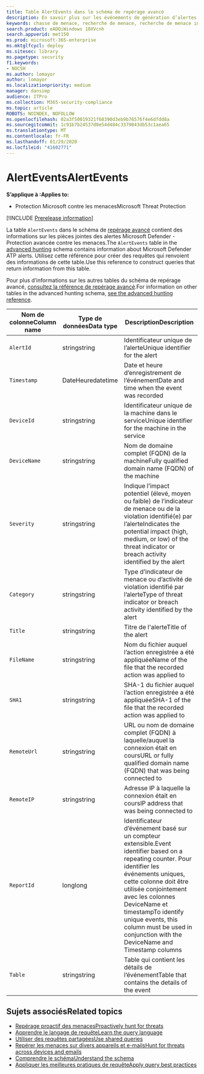 ```yaml
---
title: Table AlertEvents dans le schéma de repérage avancé
description: En savoir plus sur les événements de génération d’alertes dans la table AlertEvents du schéma de repérage avancé
keywords: chasse de menace, recherche de menace, recherche de menace informatique, protection contre les menaces Microsoft, Microsoft 365, MTP, M365, recherche, requête, télémétrie, référence de schéma, Kusto, table, colonne, type de données, description, alertevents, alerte, gravité, catégorie
search.product: eADQiWindows 10XVcnh
search.appverid: met150
ms.prod: microsoft-365-enterprise
ms.mktglfcycl: deploy
ms.sitesec: library
ms.pagetype: security
f1.keywords:
- NOCSH
ms.author: lomayor
author: lomayor
ms.localizationpriority: medium
manager: dansimp
audience: ITPro
ms.collection: M365-security-compliance
ms.topic: article
ROBOTS: NOINDEX, NOFOLLOW
ms.openlocfilehash: 02a3f50019321f68390d3eb9b76576f4e6dfdd8a
ms.sourcegitcommit: 1c91b7b24537d0e54d484c3379043db53c1aea65
ms.translationtype: MT
ms.contentlocale: fr-FR
ms.lasthandoff: 01/29/2020
ms.locfileid: "41602771"
---
```

# <a name="alertevents"></a><span data-ttu-id="d514c-104">AlertEvents</span><span class="sxs-lookup"><span data-stu-id="d514c-104">AlertEvents</span></span>

<span data-ttu-id="d514c-105">**S’applique à :**</span><span class="sxs-lookup"><span data-stu-id="d514c-105">**Applies to:**</span></span>
- <span data-ttu-id="d514c-106">Protection Microsoft contre les menaces</span><span class="sxs-lookup"><span data-stu-id="d514c-106">Microsoft Threat Protection</span></span>

[!INCLUDE [Prerelease information](../includes/prerelease.md)]

<span data-ttu-id="d514c-107">La table `AlertEvents` dans le schéma de [repérage avancé](advanced-hunting-overview.md) contient des informations sur les pièces jointes des alertes Microsoft Defender - Protection avancée contre les menaces.</span><span class="sxs-lookup"><span data-stu-id="d514c-107">The `AlertEvents` table in the [advanced hunting](advanced-hunting-overview.md) schema contains information about Microsoft Defender ATP alerts.</span></span> <span data-ttu-id="d514c-108">Utilisez cette référence pour créer des requêtes qui renvoient des informations de cette table.</span><span class="sxs-lookup"><span data-stu-id="d514c-108">Use this reference to construct queries that return information from this table.</span></span>

<span data-ttu-id="d514c-109">Pour plus d’informations sur les autres tables du schéma de repérage avancé, [consultez la référence de repérage avancé](advanced-hunting-schema-tables.md).</span><span class="sxs-lookup"><span data-stu-id="d514c-109">For information on other tables in the advanced hunting schema, [see the advanced hunting reference](advanced-hunting-schema-tables.md).</span></span>

| <span data-ttu-id="d514c-110">Nom de colonne</span><span class="sxs-lookup"><span data-stu-id="d514c-110">Column name</span></span> | <span data-ttu-id="d514c-111">Type de données</span><span class="sxs-lookup"><span data-stu-id="d514c-111">Data type</span></span> | <span data-ttu-id="d514c-112">Description</span><span class="sxs-lookup"><span data-stu-id="d514c-112">Description</span></span> |
|-------------|-----------|-------------|
| `AlertId` | <span data-ttu-id="d514c-113">string</span><span class="sxs-lookup"><span data-stu-id="d514c-113">string</span></span> | <span data-ttu-id="d514c-114">Identificateur unique de l’alerte</span><span class="sxs-lookup"><span data-stu-id="d514c-114">Unique identifier for the alert</span></span> |
| `Timestamp` | <span data-ttu-id="d514c-115">DateHeure</span><span class="sxs-lookup"><span data-stu-id="d514c-115">datetime</span></span> | <span data-ttu-id="d514c-116">Date et heure d’enregistrement de l’événement</span><span class="sxs-lookup"><span data-stu-id="d514c-116">Date and time when the event was recorded</span></span> |
| `DeviceId` | <span data-ttu-id="d514c-117">string</span><span class="sxs-lookup"><span data-stu-id="d514c-117">string</span></span> | <span data-ttu-id="d514c-118">Identificateur unique de la machine dans le service</span><span class="sxs-lookup"><span data-stu-id="d514c-118">Unique identifier for the machine in the service</span></span> |
| `DeviceName` | <span data-ttu-id="d514c-119">string</span><span class="sxs-lookup"><span data-stu-id="d514c-119">string</span></span> | <span data-ttu-id="d514c-120">Nom de domaine complet (FQDN) de la machine</span><span class="sxs-lookup"><span data-stu-id="d514c-120">Fully qualified domain name (FQDN) of the machine</span></span> |
| `Severity` | <span data-ttu-id="d514c-121">string</span><span class="sxs-lookup"><span data-stu-id="d514c-121">string</span></span> | <span data-ttu-id="d514c-122">Indique l’impact potentiel (élevé, moyen ou faible) de l’indicateur de menace ou de la violation identifié(e) par l’alerte</span><span class="sxs-lookup"><span data-stu-id="d514c-122">Indicates the potential impact (high, medium, or low) of the threat indicator or breach activity identified by the alert</span></span> |
| `Category` | <span data-ttu-id="d514c-123">string</span><span class="sxs-lookup"><span data-stu-id="d514c-123">string</span></span> | <span data-ttu-id="d514c-124">Type d’indicateur de menace ou d’activité de violation identifié par l’alerte</span><span class="sxs-lookup"><span data-stu-id="d514c-124">Type of threat indicator or breach activity identified by the alert</span></span> |
| `Title` | <span data-ttu-id="d514c-125">string</span><span class="sxs-lookup"><span data-stu-id="d514c-125">string</span></span> | <span data-ttu-id="d514c-126">Titre de l'alerte</span><span class="sxs-lookup"><span data-stu-id="d514c-126">Title of the alert</span></span> |
| `FileName` | <span data-ttu-id="d514c-127">string</span><span class="sxs-lookup"><span data-stu-id="d514c-127">string</span></span> | <span data-ttu-id="d514c-128">Nom du fichier auquel l’action enregistrée a été appliquée</span><span class="sxs-lookup"><span data-stu-id="d514c-128">Name of the file that the recorded action was applied to</span></span> |
| `SHA1` | <span data-ttu-id="d514c-129">string</span><span class="sxs-lookup"><span data-stu-id="d514c-129">string</span></span> | <span data-ttu-id="d514c-130">SHA-1 du fichier auquel l’action enregistrée a été appliquée</span><span class="sxs-lookup"><span data-stu-id="d514c-130">SHA-1 of the file that the recorded action was applied to</span></span> |
| `RemoteUrl` | <span data-ttu-id="d514c-131">string</span><span class="sxs-lookup"><span data-stu-id="d514c-131">string</span></span> | <span data-ttu-id="d514c-132">URL ou nom de domaine complet (FQDN) à laquelle/auquel la connexion était en cours</span><span class="sxs-lookup"><span data-stu-id="d514c-132">URL or fully qualified domain name (FQDN) that was being connected to</span></span> |
| `RemoteIP` | <span data-ttu-id="d514c-133">string</span><span class="sxs-lookup"><span data-stu-id="d514c-133">string</span></span> | <span data-ttu-id="d514c-134">Adresse IP à laquelle la connexion était en cours</span><span class="sxs-lookup"><span data-stu-id="d514c-134">IP address that was being connected to</span></span> |
| `ReportId` | <span data-ttu-id="d514c-135">long</span><span class="sxs-lookup"><span data-stu-id="d514c-135">long</span></span> | <span data-ttu-id="d514c-136">Identificateur d’événement basé sur un compteur extensible.</span><span class="sxs-lookup"><span data-stu-id="d514c-136">Event identifier based on a repeating counter.</span></span> <span data-ttu-id="d514c-137">Pour identifier les événements uniques, cette colonne doit être utilisée conjointement avec les colonnes DeviceName et timestamp</span><span class="sxs-lookup"><span data-stu-id="d514c-137">To identify unique events, this column must be used in conjunction with the DeviceName and Timestamp columns</span></span> |
| `Table` | <span data-ttu-id="d514c-138">string</span><span class="sxs-lookup"><span data-stu-id="d514c-138">string</span></span> | <span data-ttu-id="d514c-139">Table qui contient les détails de l’événement</span><span class="sxs-lookup"><span data-stu-id="d514c-139">Table that contains the details of the event</span></span> |

## <a name="related-topics"></a><span data-ttu-id="d514c-140">Sujets associés</span><span class="sxs-lookup"><span data-stu-id="d514c-140">Related topics</span></span>
- [<span data-ttu-id="d514c-141">Repérage proactif des menaces</span><span class="sxs-lookup"><span data-stu-id="d514c-141">Proactively hunt for threats</span></span>](advanced-hunting-overview.md)
- [<span data-ttu-id="d514c-142">Apprendre le langage de requête</span><span class="sxs-lookup"><span data-stu-id="d514c-142">Learn the query language</span></span>](advanced-hunting-query-language.md)
- [<span data-ttu-id="d514c-143">Utiliser des requêtes partagées</span><span class="sxs-lookup"><span data-stu-id="d514c-143">Use shared queries</span></span>](advanced-hunting-shared-queries.md)
- [<span data-ttu-id="d514c-144">Repérer les menaces sur divers appareils et e-mails</span><span class="sxs-lookup"><span data-stu-id="d514c-144">Hunt for threats across devices and emails</span></span>](advanced-hunting-query-emails-devices.md)
- [<span data-ttu-id="d514c-145">Comprendre le schéma</span><span class="sxs-lookup"><span data-stu-id="d514c-145">Understand the schema</span></span>](advanced-hunting-schema-tables.md)
- [<span data-ttu-id="d514c-146">Appliquer les meilleures pratiques de requête</span><span class="sxs-lookup"><span data-stu-id="d514c-146">Apply query best practices</span></span>](advanced-hunting-best-practices.md)

